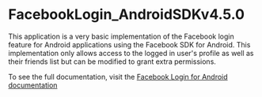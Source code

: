 FacebookLogin_AndroidSDKv4.5.0
==============================

This application is a very basic implementation of the Facebook login feature for Android applications using the Facebook SDK for Android. This implementation only allows access to the logged in user's profile as well as their friends list but can be modified to grant extra permissions.

To see the full documentation, visit the <a href="https://developers.facebook.com/docs/facebook-login/android">Facebook Login for Android documentation</a>
